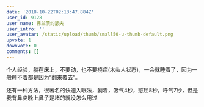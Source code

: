 ```yaml
---
date: '2018-10-22T02:13:47.884Z'
user_id: 9128
user_name: 弗兰茨约瑟夫
user_intro: ''
user_avatar: /static/upload/thumb/small50-u-thumb-default.png
upvote: 1
downvote: 0
comments: []
---
```


个人经验，躺在床上，不要动，也不要挠痒(木头人状态)，一会就睡着了，因为一般睡不着都是因为“翻来覆去”。

还有一种方法，很著名的快速入眠法，躺着，吸气4秒，憋屈8秒，呼气7秒，但是我有鼻炎晚上鼻子是堵的就没怎么用过
